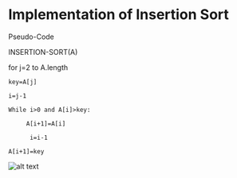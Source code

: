 # Implementation of Insertion Sort

Pseudo-Code

INSERTION-SORT(A)

for j=2 to A.length

    key=A[j]
    
    i=j-1
    
    While i>0 and A[i]>key:
    
         A[i+1]=A[i]
        
          i=i-1
    
    A[i+1]=key
![alt text](https://github.com/[username]/[reponame]/blob/[branch]/image.jpg?raw=true)
